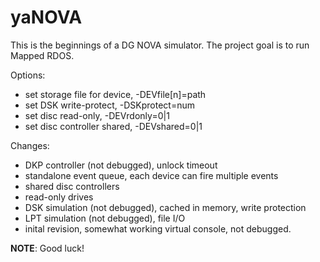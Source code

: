 # yaNOVA
This is the beginnings of a DG NOVA simulator.
The project goal is to run Mapped RDOS.

Options:
  * set storage file for device, -DEVfile[n]=path
  * set DSK write-protect, -DSKprotect=num
  * set disc read-only, -DEVrdonly=0|1
  * set disc controller shared, -DEVshared=0|1

Changes:
  * DKP controller (not debugged), unlock timeout
  * standalone event queue, each device can fire multiple events
  * shared disc controllers
  * read-only drives
  * DSK simulation (not debugged), cached in memory, write protection
  * LPT simulation (not debugged), file I/O
  * inital revision, somewhat working virtual console, not debugged.

**NOTE**: Good luck!
